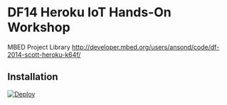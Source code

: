 # DF14 Heroku IoT Hands-On Workshop



MBED Project Library
http://developer.mbed.org/users/ansond/code/df-2014-scott-heroku-k64f/



## Installation

[![Deploy](https://www.herokucdn.com/deploy/button.png)](https://heroku.com/deploy)
